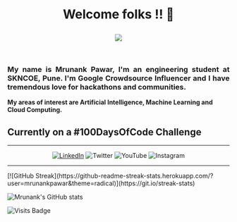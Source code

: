 # <p align="center"> Welcome folks !! 👋 </p>

<p align="center">
<img src="https://github.com/mrunankpawar/mrunankpawar/blob/main/LinkedIn%20Banner%20(1).png">
 </p>
 
 <br>
 

###  <p align="justify">My name is Mrunank Pawar, I'm an engineering student at SKNCOE, Pune. I'm Google Crowdsource Influencer and I have tremendous love for hackathons and communities.  </p>

__My areas of interest are Artificial Intelligence, Machine Learning and Cloud Computing.__



## Currently on a #100DaysOfCode Challenge

<hr>
<p align="center">
<a href="https://www.linkedin.com/in/mrunankpawar/" target="__blank"><img alt="LinkedIn" src="https://img.shields.io/badge/linkedin-%230077B5.svg?style=for-the-badge&logo=linkedin&logoColor=white"/></a>
<img alt="Twitter" src="https://img.shields.io/badge/MrunankPawar-%231DA1F2.svg?style=for-the-badge&logo=Twitter&logoColor=white"/>
<img alt="YouTube" src="https://img.shields.io/badge/Mrunank Pawar-%23FF0000.svg?style=for-the-badge&logo=YouTube&logoColor=white"/>
<img alt="Instagram" src="https://img.shields.io/badge/mrunank_pawar-%23E4405F.svg?style=for-the-badge&logo=Instagram&logoColor=white"/>
</p>
  
  <hr>
[![GitHub Streak](https://github-readme-streak-stats.herokuapp.com/?user=mrunankpawar&theme=radical)](https://git.io/streak-stats) 
  
![Mrunank's GitHub stats](https://github-readme-stats.vercel.app/api?username=mrunankpawar&show_icons=true&theme=radical)

![Visits Badge](https://badges.pufler.dev/visits/mrunankpawar/mrunankpawar)

 
